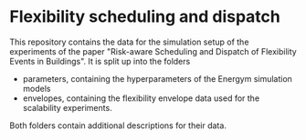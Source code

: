# Flexibility scheduling and dispatch

This repository contains the data for the simulation setup of the experiments of the paper "Risk-aware Scheduling and Dispatch of Flexibility Events in Buildings". It is split up into the folders
- parameters, containing the hyperparameters of the Energym simulation models
- envelopes, containing the flexibility envelope data used for the scalability experiments.

Both folders contain additional descriptions for their data.
